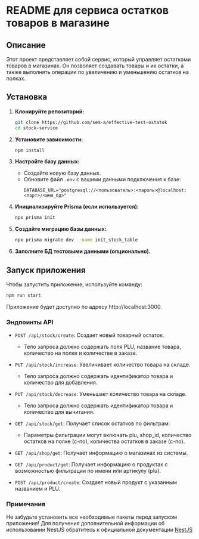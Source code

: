 # README для сервиса остатков товаров в магазине

## Описание
Этот проект представляет собой сервис, который управляет остатками товаров в магазинах. Он позволяет создавать товары и их остатки, а также выполнять операции по увеличению и уменьшению остатков на полках.

## Установка

1. **Клонируйте репозиторий:**
   ```bash
   git clone https://github.com/sem-a/effective-test-ostatok
   cd stock-service
   ```

2. **Установите зависимости:**
   ```bash
   npm install
   ```

3. **Настройте базу данных:**
    - Создайте новую базу данных.
    - Обновите файл `.env` с вашими данными подключения к базе:
      ```
      DATABASE_URL="postgresql://<пользователь>:<пароль>@localhost:<порт>/<имя_бд>"
      ```

4. **Инициализируйте Prisma (если используется):**
    ```bash
    npx prisma init
    ```

5. **Создайте миграцию базы данных:** 
    ```bash
    npx prisma migrate dev --name init_stock_table 
    ```

6. **Заполните БД тестовыми данными (опционально).**

## Запуск приложения

Чтобы запустить приложение, используйте команду:

```bash
npm run start 
```
Приложение будет доступно по адресу http://localhost:3000.

### Эндпоинты API

- `POST /api/stock/create`: Создает новый товарный остаток.
  - Тело запроса должно содержать поля PLU, название товара, количество на полке и количестве в заказе.

- `PUT /api/stock/increase`: Увеличивает количество товара на складе.
  - Тело запроса должно содержать идентификатор товара и количество для добавления.

- `PUT /api/stock/decrease`: Уменьшает количество товара на складе.
  - Тело запроса должно содержать идентификатор товара и количество для вычитания.

- `GET /api/stock/get`: Получает список остатков по фильтрам:
  - Параметры фильтрации могут включать plu, shop_id,
количество остатков на полке (с-по), количества остатков в заказе (с-по).

- `GET /api/shop/get`: Получает информацию о магазинах из системы.

- `GET /api/product/get`: Получает информацию о продуктах с возможностью фильтрации по имени или артикулу (plu).

- `POST /api/product/create`: Создает новый продукт с указанным названием и PLU.

### Примечания 

Не забудьте установить все необходимые пакеты перед запуском приложения! Для получения дополнительной информации об использовании NestJS обратитесь к официальной документации [NestJS](https://docs.nestjs.com/)
